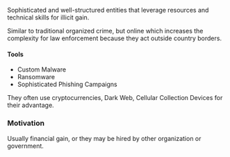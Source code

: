Sophisticated and well-structured entities that leverage resources and technical skills for illicit gain.

Similar to traditional organized crime, but online which increases the complexity for law enforcement because they act outside country borders.
#### Tools
- Custom Malware
- Ransomware
- Sophisticated Phishing Campaigns

They often use cryptocurrencies, Dark Web, Cellular Collection Devices for their advantage.

### Motivation
Usually financial gain, or they may be hired by other organization or government.
